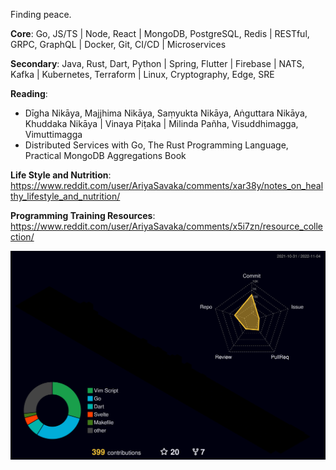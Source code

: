 Finding peace.

**Core**: Go, JS/TS | Node, React | MongoDB, PostgreSQL, Redis | RESTful, GRPC, GraphQL | Docker, Git, CI/CD | Microservices  

**Secondary**: Java, Rust, Dart, Python | Spring, Flutter | Firebase | NATS, Kafka | Kubernetes, Terraform | Linux, Cryptography, Edge, SRE  

**Reading**:  
- Dīgha Nikāya, Majjhima Nikāya, Saṃyukta Nikāya, Aṅguttara Nikāya, Khuddaka Nikāya | Vinaya Piṭaka | Milinda Pañha, Visuddhimagga, Vimuttimagga
- Distributed Services with Go, The Rust Programming Language, Practical MongoDB Aggregations Book

**Life Style and Nutrition**:  
https://www.reddit.com/user/AriyaSavaka/comments/xar38y/notes_on_healthy_lifestyle_and_nutrition/

**Programming Training Resources**:  
https://www.reddit.com/user/AriyaSavaka/comments/x5i7zn/resource_collection/

![](./profile-3d-contrib/profile-night-rainbow.svg)

